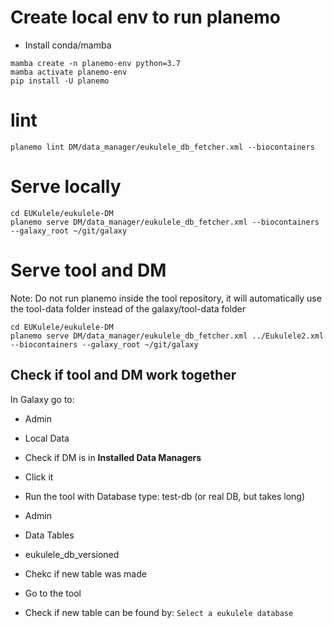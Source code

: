 # Create local env to run planemo

* Install conda/mamba

```
mamba create -n planemo-env python=3.7
mamba activate planemo-env
pip install -U planemo
```

# lint

```
planemo lint DM/data_manager/eukulele_db_fetcher.xml --biocontainers
```

# Serve locally

```
cd EUKulele/eukulele-DM
planemo serve DM/data_manager/eukulele_db_fetcher.xml --biocontainers --galaxy_root ~/git/galaxy
```

# Serve tool and DM

Note: Do not run planemo inside the tool repository, it will automatically use the tool-data folder instead of the galaxy/tool-data folder

```
cd EUKulele/eukulele-DM
planemo serve DM/data_manager/eukulele_db_fetcher.xml ../Eukulele2.xml --biocontainers --galaxy_root ~/git/galaxy
```

## Check if tool and DM work together

In Galaxy go to:

* Admin
* Local Data
* Check if DM is in **Installed Data Managers**
* Click it
* Run the tool with Database type: test-db (or real DB, but takes long)
* Admin
* Data Tables
* eukulele_db_versioned
* Chekc if new table was made

* Go to the tool
* Check if new table can be found by: `Select a eukulele database `

